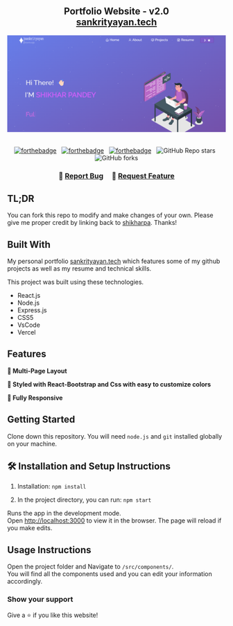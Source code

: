 <h2 align="center">
  Portfolio Website - v2.0<br/>
  <a href="https://sankrityayan.vercel.app/" target="_blank">sankrityayan.tech</a>
</h2>
<div align="center">
  <img alt="Demo" src="./Images/readme-img.png" />
</div>

<br/>

<center>

[![forthebadge](https://forthebadge.com/images/badges/built-with-love.svg)](https://forthebadge.com) &nbsp;
[![forthebadge](https://forthebadge.com/images/badges/made-with-javascript.svg)](https://forthebadge.com) &nbsp;
[![forthebadge](https://forthebadge.com/images/badges/open-source.svg)](https://forthebadge.com) &nbsp;
![GitHub Repo stars](https://img.shields.io/github/stars/shikharpa/portfolio?color=red&logo=github&style=for-the-badge) &nbsp;
![GitHub forks](https://img.shields.io/github/forks/shikharpa/portfolio?color=red&logo=github&style=for-the-badge)

</center>

<h3 align="center">
    🔹
    <a href="https://github.com/shikharpa/portfolio/issues">Report Bug</a> &nbsp; &nbsp;
    🔹
    <a href="https://github.com/shikharpa/portfolio/issues">Request Feature</a>
</h3>

## TL;DR

You can fork this repo to modify and make changes of your own. Please give me proper credit by linking back to [shikharpa](https://github.com/shikharpa/portfolio/). Thanks!

## Built With

My personal portfolio <a href="https://sankrityayan.vercel.app/" target="_blank">sankrityayan.tech</a> which features some of my github projects as well as my resume and technical skills.<br/>

This project was built using these technologies.

- React.js
- Node.js
- Express.js
- CSS5
- VsCode
- Vercel

## Features

**📖 Multi-Page Layout**

**🎨 Styled with React-Bootstrap and Css with easy to customize colors**

**📱 Fully Responsive**

## Getting Started

Clone down this repository. You will need `node.js` and `git` installed globally on your machine.

## 🛠 Installation and Setup Instructions

1. Installation: `npm install`

2. In the project directory, you can run: `npm start`

Runs the app in the development mode.\
Open [http://localhost:3000](http://localhost:3000) to view it in the browser.
The page will reload if you make edits.

## Usage Instructions

Open the project folder and Navigate to `/src/components/`. <br/>
You will find all the components used and you can edit your information accordingly.

### Show your support

Give a ⭐ if you like this website!

